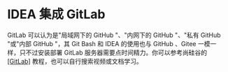 # IDEA 集成 GitLab

GitLab 可以认为是"局域网下的 GitHub "、"内网下的 GitHub "、"私有 GitHub "或"内部 GitHub "，其 Git Bash 和 IDEA 的使用也与 GitHub 、Gitee 一模一样，只不过安装部署 GitLab 服务器需要点时间精力。你可以参考尚硅谷的 [[GitLab]](https://www.bilibili.com/video/BV1vy4y1s7k6?spm_id_from=333.788.videopod.episodes&vd_source=d5967fefd7ddfdac9a53237e1cda5a61&p=41) 教程，也可以自行搜索视频或文档学习。
